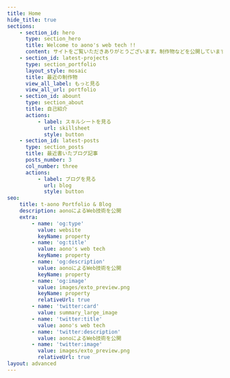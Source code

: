 ```yaml
---
title: Home
hide_title: true
sections:
    - section_id: hero
      type: section_hero
      title: Welcome to aono's web tech !!
      content: サイトをご覧いただきありがとうございます。制作物などを公開しています。
    - section_id: latest-projects
      type: section_portfolio
      layout_style: mosaic
      title: 最近の制作物
      view_all_label: もっと見る
      view_all_url: portfolio
    - section_id: abount
      type: section_about
      title: 自己紹介
      actions:
          - label: スキルシートを見る
            url: skillsheet
            style: button
    - section_id: latest-posts
      type: section_posts
      title: 最近書いたブログ記事
      posts_number: 3
      col_number: three
      actions:
          - label: ブログを見る
            url: blog
            style: button
seo:
    title: t-aono Portfolio & Blog
    description: aonoによるWeb技術を公開
    extra:
        - name: 'og:type'
          value: website
          keyName: property
        - name: 'og:title'
          value: aono's web tech
          keyName: property
        - name: 'og:description'
          value: aonoによるWeb技術を公開
          keyName: property
        - name: 'og:image'
          value: images/exto_preview.png
          keyName: property
          relativeUrl: true
        - name: 'twitter:card'
          value: summary_large_image
        - name: 'twitter:title'
          value: aono's web tech
        - name: 'twitter:description'
          value: aonoによるWeb技術を公開
        - name: 'twitter:image'
          value: images/exto_preview.png
          relativeUrl: true
layout: advanced
---
```

